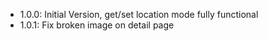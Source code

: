 * 1.0.0: Initial Version, get/set location mode fully functional
* 1.0.1: Fix broken image on detail page